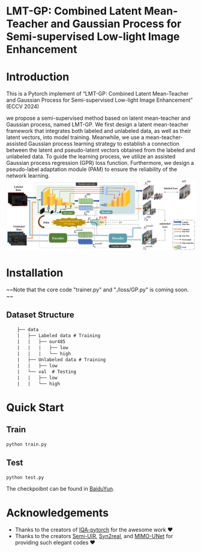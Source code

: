 # LMT-GP: Combined Latent Mean-Teacher and Gaussian Process for Semi-supervised Low-light Image Enhancement

# Introduction
This is a Pytorch implement of “LMT-GP: Combined Latent Mean-Teacher and Gaussian Process for Semi-supervised Low-light Image Enhancement” (ECCV 2024)

we propose a semi-supervised method based on latent mean-teacher and Gaussian process, named LMT-GP. We first design a latent mean-teacher framework that integrates both labeled and unlabeled data, as well as their latent vectors, into model training. Meanwhile, we use a mean-teacher-assisted Gaussian process learning strategy to establish a connection between the latent and pseudo-latent vectors obtained from the labeled and unlabeled data. To guide the learning process, we utilize an assisted Gaussian process regression (GPR) loss function.  Furthermore, we design a pseudo-label adaptation module (PAM) to ensure the reliability of the network learning.
<img src="mainView.png" alt="示例图片" />


# Installation
~~Note that the core code "trainer.py" and "./loss/GP.py" is coming soon. ~~

## Dataset Structure
```
    ├── data 
    |   ├── Labeled data # Training  
    |   |   ├── our485        
    |   |   |   ├── low   
    |   |   |   └── high
    |   ├── Unlabeled data # Training  
    |   |   ├── low       
    |   └── val  # Testing
    |   |   ├── low   
    |   |   └── high 
```
# Quick Start
## Train
```
python train.py
```
## Test
```
python test.py
```
The checkpoibnt can be found in [BaiduYun](https://pan.baidu.com/s/1k0S7OKNG0kiCvMUoQZVKkA?pwd=gcs8). 
# Acknowledgements
* Thanks to the creators of [IQA-pytorch](https://github.com/chaofengc/IQA-PyTorch) for the awesome work ❤️
* Thanks to the creators [Semi-UIR](https://github.com/Huang-ShiRui/Semi-UIR), [Syn2real](https://github.com/rajeevyasarla/Syn2Real), and [MIMO-UNet](https://github.com/chosj95/MIMO-UNet) for providing such elegant codes ❤️

